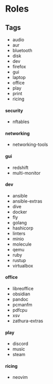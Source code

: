 # Roles

## Tags
- audio
- aur
- bluetooth
- disk
- dev
- firefox
- gui
- laptop
- office
- play
- print
- ricing

#### security
- nftables

#### networking
- networking-tools

#### gui
- redshift
- multi-monitor

#### dev
- ansible
- ansible-extras
- dive
- docker
- fly
- golang
- hashicorp
- linters
- minio
- molecule
- qemu
- ruby
- rustup
- virtualbox

#### office
- libreoffice
- obsidian
- pandoc
- pcmanfm
- pdfcpu
- xsv
- zathura-extras

#### play
- discord
- music
- steam

#### ricing
- neovim

